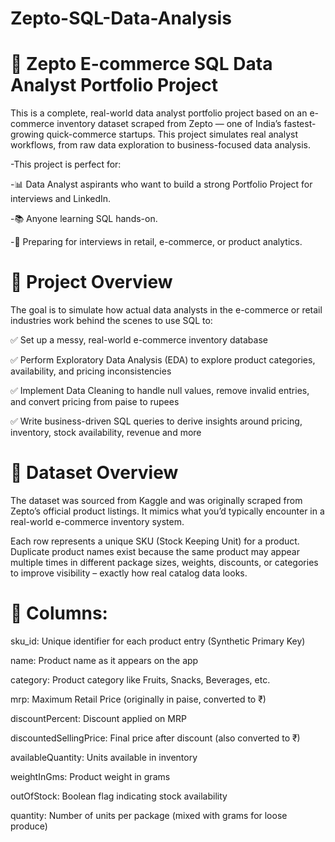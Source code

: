 # Zepto-SQL-Data-Analysis
# 🛒 Zepto E-commerce SQL Data Analyst Portfolio Project
This is a complete, real-world data analyst portfolio project based on an e-commerce inventory dataset scraped from Zepto — one of India’s fastest-growing quick-commerce startups. This project simulates real analyst workflows, from raw data exploration to business-focused data analysis.

-This project is perfect for:

-📊 Data Analyst aspirants who want to build a strong Portfolio Project for interviews and LinkedIn.

-📚 Anyone learning SQL hands-on.

-💼 Preparing for interviews in retail, e-commerce, or product analytics.

# 📌 Project Overview
The goal is to simulate how actual data analysts in the e-commerce or retail industries work behind the scenes to use SQL to:

✅ Set up a messy, real-world e-commerce inventory database

✅ Perform Exploratory Data Analysis (EDA) to explore product categories, availability, and pricing inconsistencies

✅ Implement Data Cleaning to handle null values, remove invalid entries, and convert pricing from paise to rupees

✅ Write business-driven SQL queries to derive insights around pricing, inventory, stock availability, revenue and more

# 📁 Dataset Overview
The dataset was sourced from Kaggle and was originally scraped from Zepto’s official product listings. It mimics what you’d typically encounter in a real-world e-commerce inventory system.

Each row represents a unique SKU (Stock Keeping Unit) for a product. Duplicate product names exist because the same product may appear multiple times in different package sizes, weights, discounts, or categories to improve visibility – exactly how real catalog data looks.

# 🧾 Columns:

sku_id: Unique identifier for each product entry (Synthetic Primary Key)

name: Product name as it appears on the app

category: Product category like Fruits, Snacks, Beverages, etc.

mrp: Maximum Retail Price (originally in paise, converted to ₹)

discountPercent: Discount applied on MRP

discountedSellingPrice: Final price after discount (also converted to ₹)

availableQuantity: Units available in inventory

weightInGms: Product weight in grams

outOfStock: Boolean flag indicating stock availability

quantity: Number of units per package (mixed with grams for loose produce)
